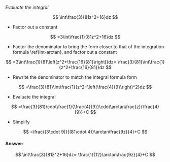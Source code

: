 *Evaluate the integral*

$$
\int\frac{3}{81z^2+16}dz
$$

- Factor out a constant

$$
=3\int\frac{1}{81z^2+16}dz
$$

- Factor the denominator to bring the form closer to that of the integration
  formula \ref{int-arctan}, and factor out a constant

$$
=3\int\frac{1}{81\left(z^2+\frac{16}{81}\right)}dz=
\frac{3}{81}\int\frac{1}{z^2+\frac{16}{81}}dz
$$

- Rewrite the denominator to match the integral formula form

$$
=\frac{3}{81}\int\frac{1}{z^2+\left(\frac{4}{9}\right)^2}dz
$$

- Evaluate the integral

$$
=\frac{3}{81}\cdot\frac{1}{\frac{4}{9}}\cdot\arctan\frac{z}{\frac{4}{9}}+C
$$

- Simplify

$$
=\frac{(3\cdot 9)}{(81\cdot 4)}\arctan\frac{9z}{4}+C
$$

#### Answer:

$$
\int\frac{3}{81z^2+16}dz=
\frac{1}{12}\arctan\frac{9z}{4}+C
$$
